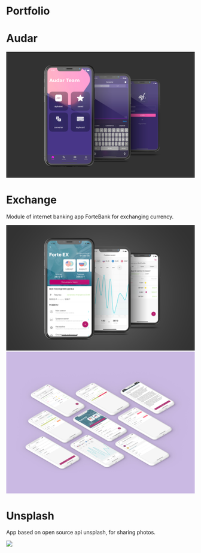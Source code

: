 # Portfolio

# Audar

![](imgs/audar.jpg)

# Exchange
Module of internet banking app ForteBank for exchanging currency.

![](imgs/forte.jpg)
![](imgs/EXfull.jpg)

# Unsplash
App based on open source api unsplash, for sharing photos.

![](imgs/unsplash2.jpg)
